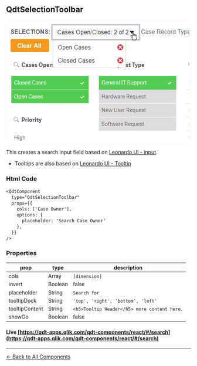 ## QdtSelectionToolbar

![QdtSelectionToolbar](../assets/selectionToolbar.png?raw=true "QdtSelectionToolbar")


This creates a search input field based on [Leonardo UI - input](https://qlik-oss.github.io/leonardo-ui/input.html).
* Tooltips are also based on [Leonardo UI - Tooltip](https://qlik-oss.github.io/leonardo-ui/tooltip.html)

### Html Code

```
<QdtComponent
  type="QdtSelectionToolbar"
  props={{
    cols: ['Case Owner'], 
    options: { 
      placeholder: 'Search Case Owner' 
    },
  }}
/>
```

### Properties

| prop             | type          | description   |
| ---------------- | ------------- | ------------- |
| cols             | Array         | `[dimension]` |
| invert           | Boolean       | false         |
| placeholder      | String        | `Search for`  |
| tooltipDock      | String        | `'top', 'right', 'bottom', 'left' `|
| tooltipContent   | String        | `<h5>Tooltip Header</h5> more content here.` |
| showGo           | Boolean       | false         |


#### Live [https://qdt-apps.qlik.com/qdt-components/react/#/search](https://qdt-apps.qlik.com/qdt-components/react/#/search)

---

[← Back to All Components](https://github.com/qlik-demo-team/qdt-components/tree/more-docs#components)